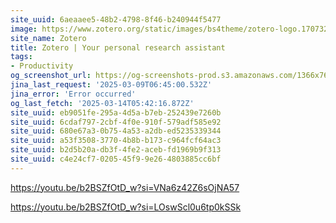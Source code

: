```yaml
---
site_uuid: 6aeaaee5-48b2-4798-8f46-b240944f5477
image: https://www.zotero.org/static/images/bs4theme/zotero-logo.1707326075.svg
site_name: Zotero
title: Zotero | Your personal research assistant
tags:
- Productivity
og_screenshot_url: https://og-screenshots-prod.s3.amazonaws.com/1366x768/80/false/c3d835cdb6f5d140980db9ff6a35fba147669db392a63685e1abd48bc32e28b9.jpeg
jina_last_request: '2025-03-09T06:45:00.532Z'
jina_error: 'Error occurred'
og_last_fetch: '2025-03-14T05:42:16.872Z'
site_uuid: eb9051fe-295a-4d5a-b7eb-252439e7260b
site_uuid: 6cdaf797-2cbf-4f0e-910f-579adf585e92
site_uuid: 680e67a3-0b75-4a53-a2db-ed5235339344
site_uuid: a53f3508-3770-4b8b-b173-c964fcf64ac3
site_uuid: b2d5b20a-db3f-4fe2-aceb-fd1969b9f313
site_uuid: c4e24cf7-0205-45f9-9e26-4803885cc6bf
---
```


https://youtu.be/b2BSZfOtD_w?si=VNa6z42Z6sOjNA57

https://youtu.be/b2BSZfOtD_w?si=LOswScl0u6tp0kSSk
